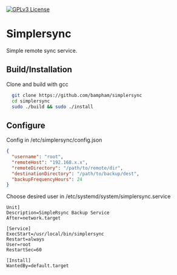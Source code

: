 [![GPLv3 License](https://img.shields.io/badge/License-GPL%20v3-yellow.svg)](https://opensource.org/license/gpl-3-0/)


# Simplersync

Simple remote sync service.



## Build/Installation

Clone and build with gcc

```bash
  git clone https://github.com/bampham/simplersync
  cd simplersync
  sudo ./build && sudo ./install

```


## Configure

Config in /etc/simplersync/config.json
```json
{
  "username": "root",
  "remoteHost": "192.168.x.x",
  "remoteDirectory": "/path/to/remote/dir",
  "destinationDirectory": "/path/to/backup/dest",
  "backupFrequencyHours": 24
}
``` 

Choose desired user in /etc/systemd/system/simplersync.service

```service
Unit]
Description=SimpleRsync Backup Service
After=network.target

[Service]
ExecStart=/usr/local/bin/simplersync
Restart=always
User=root
RestartSec=60

[Install]
WantedBy=default.target
```
